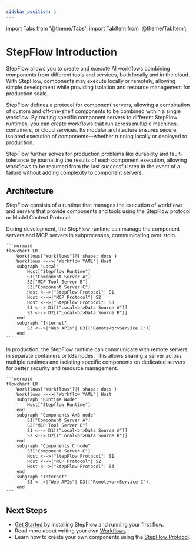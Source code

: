 ```yaml
---
sidebar_position: 1
---
```


import Tabs from '@theme/Tabs';
import TabItem from '@theme/TabItem';

# StepFlow Introduction

StepFlow allows you to create and execute AI workflows combining components from different tools and services, both locally and in the cloud.
With StepFlow, components may execute locally or remotely, allowing simple development while providing isolation and resource management for production scale.

StepFlow defines a protocol for component servers, allowing a combination of custom and off-the-shelf components to be combined within a single workflow.
By routing specific component servers to different StepFlow runtimes, you can create workflows that run across multiple machines, containers, or cloud services.
Its modular architecture ensures secure, isolated execution of components—whether running locally or deployed to production.

StepFlow further solves for production problems like durability and fault-tolerance by journalling the results of each component execution, allowing workflows to be resumed from the last successful step in the event of a failure without adding complexity to component servers.

## Architecture

StepFlow consists of a runtime that manages the execution of workflows and servers that provide components and tools using the StepFlow protocol or Model Context Protocol.

<Tabs>
  <TabItem value="local" label="Local" default>
    During development, the StepFlow runtime can manage the component servers and MCP servers in subprocesses, communicating over stdio.

    ```mermaid
    flowchart LR
        Workflows["Workflows"]@{ shape: docs }
        Workflows <-->|"Workflow YAML"| Host
        subgraph "Local"
            Host["Stepflow Runtime"]
            S1["Component Server A"]
            S2["MCP Tool Server B"]
            S3["Component Server C"]
            Host <-->|"StepFlow Protocol"| S1
            Host <-->|"MCP Protocol"| S2
            Host <-->|"StepFlow Protocol"| S3
            S1 <--> D1[("Local<br>Data Source A")]
            S2 <--> D2[("Local<br>Data Source B")]
        end
        subgraph "Internet"
            S3 <-->|"Web APIs"| D3[("Remote<br>Service C")]
        end
    ```
  </TabItem>
  <TabItem value="production" label="Production">
    In production, the StepFlow runtime can communicate with remote servers in separate containers or k8s nodes.
    This allows sharing a server across multiple runtimes and isolating specific components on dedicated servers for better security and resource management.

    ```mermaid
    flowchart LR
        Workflows["Workflows"]@{ shape: docs }
        Workflows <-->|"Workflow YAML"| Host
        subgraph "Runtime Node"
            Host["Stepflow Runtime"]
        end
        subgraph "Components A+B node"
            S1["Component Server A"]
            S2["MCP Tool Server B"]
            S1 <--> D1[("Local<br>Data Source A")]
            S2 <--> D2[("Local<br>Data Source B")]
        end
        subgraph "Components C node"
            S3["Component Server C"]
            Host <-->|"StepFlow Protocol"| S1
            Host <-->|"MCP Protocol"| S2
            Host <-->|"StepFlow Protocol"| S3
        end
        subgraph "Internet"
            S3 <-->|"Web APIs"| D3[("Remote<br>Service C")]
        end
    ```
  </TabItem>
</Tabs>

## Next Steps

* [Get Started](./getting_started.md) by installing StepFlow and running your first flow.
* Read more about writing your own [Workflows](./flows/index.md).
* Learn how to create your own components using the [StepFlow Protocol](./protocol/index.md).
